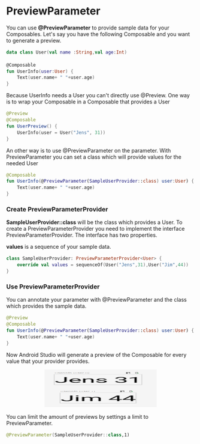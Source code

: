 # PreviewParameter

You can use **@PreviewParameter** to provide sample data for your Composables.
Let's say you have the following Composable and you want to generate a preview.

```kotlin
data class User(val name :String,val age:Int)

@Composable
fun UserInfo(user:User) {
    Text(user.name+ " "+user.age)
}
```

Because UserInfo needs a User you can't directly use @Preview.
One way is to wrap your Composable in a Composable that provides a User

```kotlin
@Preview
@Composable
fun UserPreview() {
    UserInfo(user = User("Jens", 31))
}
```

An other way is to use @PreviewParameter on the parameter. With PreviewParameter you can set a class
which will provide values for the needed User

```kotlin
@Composable
fun UserInfo(@PreviewParameter(SampleUserProvider::class) user:User) {
    Text(user.name+ " "+user.age)
}
```
### Create PreviewParameterProvider

**SampleUserProvider::class** will be the class which provides a User.
To create a PreviewParameterProvider you need to implement the interface PreviewParameterProvider.
The interface has two properties.

**values** is a sequence of your sample data.

```kotlin
class SampleUserProvider: PreviewParameterProvider<User> {
    override val values = sequenceOf(User("Jens",31),User("Jim",44))
}
```

### Use PreviewParameterProvider
You can annotate your parameter with @PreviewParameter and the class which provides the sample data.

```kotlin
@Preview
@Composable
fun UserInfo(@PreviewParameter(SampleUserProvider::class) user:User) {
    Text(user.name+ " "+user.age)
}
```

Now Android Studio will generate a preview of the Composable for every value that your provider provides.

<p align="center">
  <img src ="../../../images/general/preview/previewParam1.png"  height=100 width=300 />
</p>

You can limit the amount of previews by settings a limit to PreviewParameter.

```kotlin
@PreviewParameter(SampleUserProvider::class,1)
```
